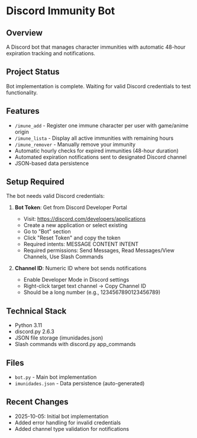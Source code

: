# Discord Immunity Bot

## Overview
A Discord bot that manages character immunities with automatic 48-hour expiration tracking and notifications.

## Project Status
Bot implementation is complete. Waiting for valid Discord credentials to test functionality.

## Features
- `/imune_add` - Register one immune character per user with game/anime origin
- `/imune_lista` - Display all active immunities with remaining hours
- `/imune_remover` - Manually remove your immunity
- Automatic hourly checks for expired immunities (48-hour duration)
- Automated expiration notifications sent to designated Discord channel
- JSON-based data persistence

## Setup Required
The bot needs valid Discord credentials:

1. **Bot Token**: Get from Discord Developer Portal
   - Visit: https://discord.com/developers/applications
   - Create a new application or select existing
   - Go to "Bot" section
   - Click "Reset Token" and copy the token
   - Required intents: MESSAGE CONTENT INTENT
   - Required permissions: Send Messages, Read Messages/View Channels, Use Slash Commands

2. **Channel ID**: Numeric ID where bot sends notifications
   - Enable Developer Mode in Discord settings
   - Right-click target text channel → Copy Channel ID
   - Should be a long number (e.g., 1234567890123456789)

## Technical Stack
- Python 3.11
- discord.py 2.6.3
- JSON file storage (imunidades.json)
- Slash commands with discord.py app_commands

## Files
- `bot.py` - Main bot implementation
- `imunidades.json` - Data persistence (auto-generated)

## Recent Changes
- 2025-10-05: Initial bot implementation
- Added error handling for invalid credentials
- Added channel type validation for notifications

